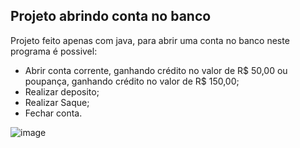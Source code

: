 ## Projeto abrindo conta no banco

Projeto feito apenas com java, para abrir uma conta no banco neste programa é possivel:
- Abrir conta corrente, ganhando crédito no valor de R$ 50,00 ou poupança, ganhando crédito no valor de R$ 150,00;
- Realizar deposito;
- Realizar Saque;
- Fechar conta.

![image](https://user-images.githubusercontent.com/110691992/195712000-cc7082a3-031f-4a62-986f-3bb1814acbc9.png)


